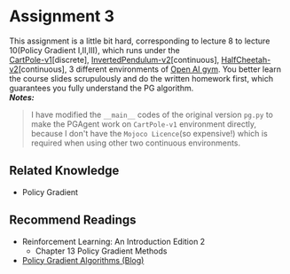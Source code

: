 # Assignment 3
This assignment is a little bit hard, corresponding to lecture 8 to lecture 10(Policy Gradient I,II,III), 
which runs under the  
[CartPole-v1](https://gym.openai.com/envs/CartPole-v1/)[discrete], 
[InvertedPendulum-v2](https://gym.openai.com/envs/InvertedPendulum-v2/)[continuous], 
[HalfCheetah-v2](https://gym.openai.com/envs/HalfCheetah-v2/)[continuous], 
3 different environments of [Open AI gym](https://gym.openai.com/). 
You better learn the course slides scrupulously and do the written homework first, 
which guarantees you fully understand the PG algorithm.  
***Notes:*** 
> I have modified the `__main__` codes of the original version `pg.py` to make the PGAgent work on `CartPole-v1` environment 
directly, because I don't have the `Mojoco Licence`(so expensive!) which is required when using other two continuous environments. 

## Related Knowledge
* Policy Gradient

## Recommend Readings
* Reinforcement Learning: An Introduction Edition 2
  * Chapter 13 Policy Gradient Methods
* [Policy Gradient Algorithms (Blog)](https://lilianweng.github.io/lil-log/2018/04/08/policy-gradient-algorithms.html)
